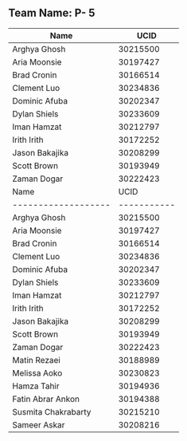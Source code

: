## Team Name: P- 5
| Name                | UCID        |
|---------------------|-------------|
| Arghya Ghosh        | 30215500    |
| Aria Moonsie        | 30197427    |
| Brad Cronin         | 30166514    |
| Clement Luo         | 30234836    |
| Dominic Afuba       | 30202347    |
| Dylan Shiels        | 30233609    |
| Iman Hamzat         | 30212797    |
| Irith Irith         | 30172252    |
| Jason Bakajika      | 30208299    |
| Scott Brown         | 30193949    |
| Zaman Dogar         | 30222423    |
| Name                | UCID        |
| ------------------- | ----------- |
| Arghya Ghosh        | 30215500    |
| Aria Moonsie        | 30197427    |
| Brad Cronin         | 30166514    |
| Clement Luo         | 30234836    |
| Dominic Afuba       | 30202347    |
| Dylan Shiels        | 30233609    |
| Iman Hamzat         | 30212797    |
| Irith Irith         | 30172252    |
| Jason Bakajika      | 30208299    |
| Scott Brown         | 30193949    |
| Zaman Dogar         | 30222423    |
| Matin Rezaei        | 30188989    |
| Melissa Aoko        | 30230823    |
| Hamza Tahir         | 30194936    |
| Fatin Abrar Ankon   | 30194388    |
| Susmita Chakrabarty | 30215210    |
| Sameer Askar        | 30208216    |

